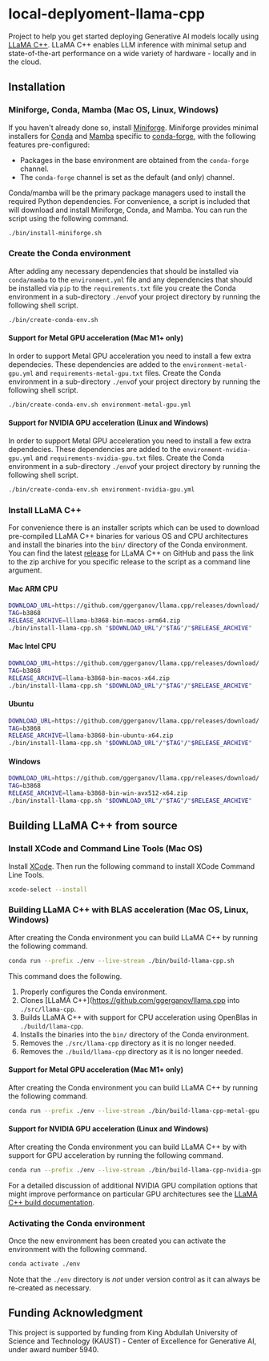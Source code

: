 # local-deplyoment-llama-cpp

Project to help you get started deploying Generative AI models locally using 
[LLaMA C++](https://github.com/ggerganov/llama.cpp). LLaMA C++ enables LLM inference with minimal setup and 
state-of-the-art performance on a wide variety of hardware - locally and in the cloud.

## Installation

### Miniforge, Conda, Mamba (Mac OS, Linux, Windows)

If you haven't already done so, install [Miniforge](https://github.com/conda-forge/miniforge). Miniforge provides 
minimal installers for [Conda](https://conda.io/) and [Mamba](https://github.com/mamba-org/mamba) specific to 
[conda-forge](https://conda-forge.org/), with the following features pre-configured:

   * Packages in the base environment are obtained from the `conda-forge` channel.
   * The `conda-forge` channel is set as the default (and only) channel.

Conda/mamba will be the primary package managers used to install the required Python dependencies. For 
convenience, a script is included that will download and install Miniforge, Conda, and Mamba. You can run the 
script using the following command.

```bash
./bin/install-miniforge.sh
```

### Create the Conda environment

After adding any necessary dependencies that should be installed via `conda/mamba` to the `environment.yml` file and any 
dependencies that should be installed via `pip` to the `requirements.txt` file you create the Conda environment in a 
sub-directory `./env`of your project directory by running the following shell script.

```bash
./bin/create-conda-env.sh
```

#### Support for Metal GPU acceleration (Mac M1+ only)

In order to support Metal GPU acceleration you need to install a few extra dependecies. These dependencies are added to the 
`environment-metal-gpu.yml` and `requirements-metal-gpu.txt` files. Create the Conda environment in a sub-directory `./env`of 
your project directory by running the following shell script.

```bash
./bin/create-conda-env.sh environment-metal-gpu.yml
```

#### Support for NVIDIA GPU acceleration (Linux and Windows)

In order to support Metal GPU acceleration you need to install a few extra dependecies. These dependencies are added to the 
`environment-nvidia-gpu.yml` and `requirements-nvidia-gpu.txt` files. Create the Conda environment in a sub-directory `./env`of 
your project directory by running the following shell script.

```bash
./bin/create-conda-env.sh environment-nvidia-gpu.yml
```

### Install LLaMA C++ 

For convenience there is an installer scripts which can be used to download pre-compiled LLaMA C++ binaries for various 
OS and CPU architectures and install the binaries into the `bin/` directory of the Conda environment. You can find the 
latest [release](https://github.com/ggerganov/llama.cpp/releases) for LLaMA C++ on GitHub and pass the link to the zip archive for you specific release to the script as a command line argument.

#### Mac ARM CPU

```bash
DOWNLOAD_URL=https://github.com/ggerganov/llama.cpp/releases/download/
TAG=b3868
RELEASE_ARCHIVE=lllama-b3868-bin-macos-arm64.zip
./bin/install-llama-cpp.sh "$DOWNLOAD_URL"/"$TAG"/"$RELEASE_ARCHIVE"
```

#### Mac Intel CPU

```bash
DOWNLOAD_URL=https://github.com/ggerganov/llama.cpp/releases/download/
TAG=b3868
RELEASE_ARCHIVE=llama-b3868-bin-macos-x64.zip
./bin/install-llama-cpp.sh "$DOWNLOAD_URL"/"$TAG"/"$RELEASE_ARCHIVE"
```

#### Ubuntu

```bash
DOWNLOAD_URL=https://github.com/ggerganov/llama.cpp/releases/download/
TAG=b3868
RELEASE_ARCHIVE=llama-b3868-bin-ubuntu-x64.zip
./bin/install-llama-cpp.sh "$DOWNLOAD_URL"/"$TAG"/"$RELEASE_ARCHIVE"
```

#### Windows

```bash
DOWNLOAD_URL=https://github.com/ggerganov/llama.cpp/releases/download/
TAG=b3868
RELEASE_ARCHIVE=llama-b3868-bin-win-avx512-x64.zip
./bin/install-llama-cpp.sh "$DOWNLOAD_URL"/"$TAG"/"$RELEASE_ARCHIVE"
```

## Building LLaMA C++ from source

### Install XCode and Command Line Tools (Mac OS)

Install [XCode](https://developer.apple.com/xcode/). Then run the following command to install XCode Command Line Tools.

```bash
xcode-select --install
```

### Building LLaMA C++ with BLAS acceleration (Mac OS, Linux, Windows)

After creating the Conda environment you can build LLaMA C++ by running the following command.

```bash
conda run --prefix ./env --live-stream ./bin/build-llama-cpp.sh
```

This command does the following.

1. Properly configures the Conda environment.
2. Clones [LLaMA C++](https://github.com/ggerganov/llama.cpp into `./src/llama-cpp`.
4. Builds LLaMA C++ with support for CPU acceleration using OpenBlas in `./build/llama-cpp`.
5. Installs the binaries into the `bin/` directory of the Conda environment.
6. Removes the `./src/llama-cpp` directory as it is no longer needed.
7. Removes the `./build/llama-cpp` directory as it is no longer needed.

#### Support for Metal GPU acceleration (Mac M1+ only)

After creating the Conda environment you can build LLaMA C++ by running the following command.

```bash
conda run --prefix ./env --live-stream ./bin/build-llama-cpp-metal-gpu.sh
```

#### Support for NVIDIA GPU acceleration (Linux and Windows)

After creating the Conda environment you can build LLaMA C++ by with support for GPU acceleration 
by running the following command.

```bash
conda run --prefix ./env --live-stream ./bin/build-llama-cpp-nvidia-gpu.sh
```

For a detailed discussion of additional NVIDIA GPU compilation options that might improve performance 
on particular GPU architectures see the [LLaMA C++ build documentation](https://github.com/ggerganov/llama.cpp/blob/master/docs/build.md#cuda).

### Activating the Conda environment

Once the new environment has been created you can activate the environment with the following command.

```bash
conda activate ./env
```

Note that the `./env` directory is *not* under version control as it can always be re-created as 
necessary.

## Funding Acknowledgment

This project is supported by funding from King Abdullah University of Science and Technology (KAUST) - Center of Excellence for Generative AI, under award number 5940.
